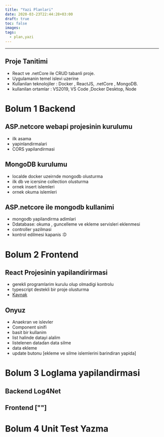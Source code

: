 ```yaml
---
title: "Yazi Planlari"
date: 2020-03-23T22:44:28+03:00
draft: true
toc: false
images:
tags:
  - plan,yazi
---
```


---

## Proje Tanitimi

- React ve .netCore ile CRUD tabanli proje.
- Uygulamanin temel islevi uzerine
- Kullanilan teknolojiler : Docker , ReactJS, .netCore , MongoDB.
- kullanilan ortamlar : VS2019, VS Code ,Docker Desktop, Node

# Bolum 1 Backend

## ASP.netcore webapi projesinin kurulumu

- ilk asama
- yapinlandirmalari
- CORS yapilandirmasi

## MongoDB kurulumu

- localde docker uzeirnde mongodb olusturma
- ilk db ve icersine collection olusturma
- ornek insert islemleri
- ornek okuma islemleri

## ASP.netcore ile mongodb kullanimi

- mongodb yapilandirma adimlari
- Ddatabase: okuma , guncelleme ve ekleme servisleri eklenmesi
- controller yazilmasi
- kontrol edilmesi kapanis :D

# Bolum 2 Frontend

## React Projesinin yapilandirirmasi

- gerekli programlarim kurulu olup olmadigi kontrolu
- typescript destekli bir proje olusturma
- [Kaynak](https://www.pluralsight.com/guides/typescript-react-getting-started)

## Onyuz

- Anaekran ve islevler
- Component sinifi
- basit bir kullanim
- list halinde datayi alalim
- listelenen datadan data silme
- data ekleme
- update butonu [ekleme ve silme islemlerini barindiran yapida]

# Bolum 3 Loglama yapilandirmasi

## Backend Log4Net

## Frontend [""]

# Bolum 4 Unit Test Yazma

